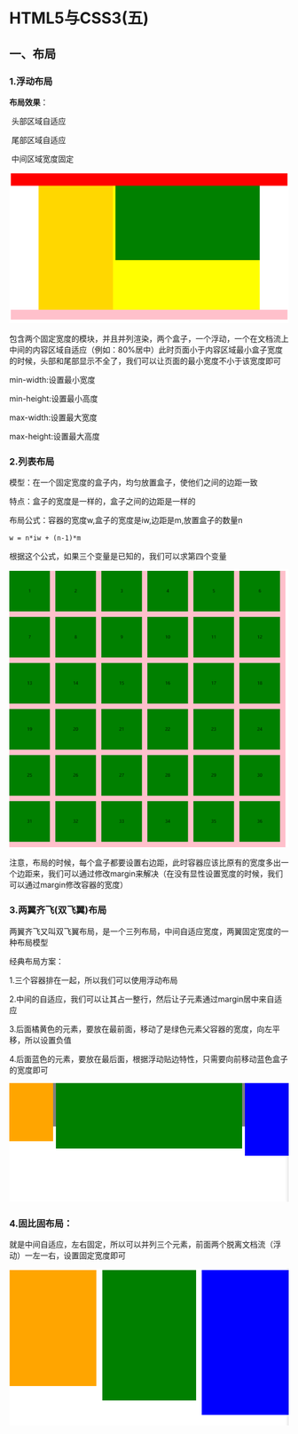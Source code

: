 # HTML5与CSS3(五)

## 一、布局

### 1.浮动布局

**布局效果**：

​		头部区域自适应

​		尾部区域自适应

​		中间区域宽度固定	

![浮动布局](../src/img/浮动布局.png)

包含两个固定宽度的模块，并且并列渲染，两个盒子，一个浮动，一个在文档流上中间的内容区域自适应（例如：80%居中）此时页面小于内容区域最小盒子宽度的时候，头部和尾部显示不全了，我们可以让页面的最小宽度不小于该宽度即可

min-width:设置最小宽度

min-height:设置最小高度

max-width:设置最大宽度

max-height:设置最大高度



### 2.列表布局

模型：在一个固定宽度的盒子内，均匀放置盒子，使他们之间的边距一致

特点：盒子的宽度是一样的，盒子之间的边距是一样的

布局公式：容器的宽度w,盒子的宽度是iw,边距是m,放置盒子的数量n

```html
w = n*iw + (n-1)*m
```

根据这个公式，如果三个变量是已知的，我们可以求第四个变量

![列表布局](../src/img/列表布局.png)

注意，布局的时候，每个盒子都要设置右边距，此时容器应该比原有的宽度多出一个边距来，我们可以通过修改margin来解决（在没有显性设置宽度的时候，我们可以通过margin修改容器的宽度）

### 3.两翼齐飞(双飞翼)布局

两翼齐飞又叫双飞翼布局，是一个三列布局，中间自适应宽度，两翼固定宽度的一种布局模型

经典布局方案：

1.三个容器排在一起，所以我们可以使用浮动布局

2.中间的自适应，我们可以让其占一整行，然后让子元素通过margin居中来自适应

3.后面橘黄色的元素，要放在最前面，移动了是绿色元素父容器的宽度，向左平移，所以设置负值

4.后面蓝色的元素，要放在最后面，根据浮动贴边特性，只需要向前移动蓝色盒子的宽度即可

![双飞翼布局](../src/img/双飞翼布局.png)

### 4.固比固布局：

就是中间自适应，左右固定，所以可以并列三个元素，前面两个脱离文档流（浮动）一左一右，设置固定宽度即可

![固比固布局](../src/img/固比固布局.png)











